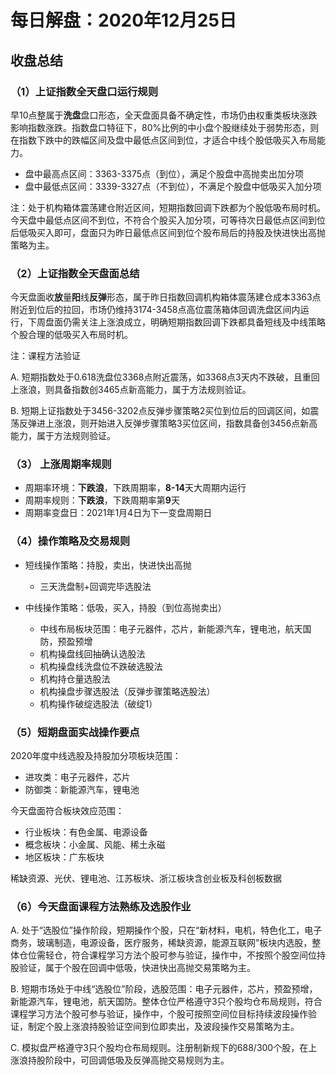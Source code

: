 # 每日解盘：2020年12月25日

## 收盘总结

### （1）上证指数全天盘口运行规则

早10点整属于**洗盘**盘口形态，全天盘面具备不确定性，市场仍由权重类板块涨跌影响指数涨跌。指数盘口特征下，80%比例的中小盘个股继续处于弱势形态，则在指数下跌中的跌幅区间及盘中最低点区间到位，才适合中线个股低吸买入布局能力。

- 盘中最高点区间：3363-3375点（到位），满足个股盘中高抛卖出加分项
- 盘中最低点区间：3339-3327点（不到位），不满足个股盘中低吸买入加分项

注：处于机构箱体震荡建仓附近区间，短期指数回调下跌都为个股低吸布局时机。今天盘中最低点区间不到位，不符合个股买入加分项，可等待次日最低点区间到位后低吸买入即可，盘面只为昨日最低点区间到位个股布局后的持股及快进快出高抛策略为主。

### （2）上证指数全天盘面总结

今天盘面收**放**量**阳**线**反弹**形态，属于昨日指数回调机构箱体震荡建仓成本3363点附近到位后的拉回，市场仍维持3174-3458点高位震荡箱体回调洗盘区间内运行，下周盘面仍需关注上涨浪成立，明确短期指数回调下跌都具备短线及中线策略个股合理的低吸买入布局时机。

注：课程方法验证

A. 短期指数处于0.618洗盘位3368点附近震荡，如3368点3天内不跌破，且重回上涨浪，则具备指数创3465点新高能力，属于方法规则验证。

B. 短期上证指数处于3456-3202点反弹步骤策略2买位到位后的回调区间，如震荡反弹进上涨浪，则开始进入反弹步骤策略3买位区间，指数具备创3456点新高能力，属于方法规则验证。

### （3） 上涨周期率规则

- 周期率环境：**下跌浪**，下跌周期率，**8-14**天大周期内运行
- 周期率规则：**下跌浪**，下跌周期率第**9**天
- 周期率变盘日：2021年1月4日为下一变盘周期日

### （4）操作策略及交易规则

- 短线操作策略：持股，卖出，快进快出高抛
  - 三天洗盘制+回调完毕选股法

- 中线操作策略：低吸，买入，持股（到位高抛卖出）
  - 中线布局板块范围：电子元器件，芯片，新能源汽车，锂电池，航天国防，预盈预增
  - 机构操盘线回抽确认选股法
  - 机构操盘线洗盘位不跌破选股法
  - 机构持仓量选股法
  - 机构操盘步骤选股法（反弹步骤策略选股法）
  - 机构操作破绽选股法（破绽1）

### （5）短期盘面实战操作要点

2020年度中线选股及持股加分项板块范围：

- 进攻类：电子元器件，芯片
- 防御类：新能源汽车，锂电池

今天盘面符合板块效应范围：

- 行业板块：有色金属、电源设备
- 概念板块：小金属、风能、稀土永磁
- 地区板块：广东板块

稀缺资源、光伏、锂电池、江苏板块、浙江板块含创业板及科创板数据

### （6）今天盘面课程方法熟练及选股作业

A. 处于“选股位”操作阶段，短期操作个股，只在“新材料，电机，特色化工，电子商务，玻璃制造，电源设备，医疗服务，稀缺资源，能源互联网”板块内选股，整体仓位需轻仓，符合课程学习方法个股可参与验证，操作中，不按照个股空间位持股验证，属于个股在回调中低吸，快进快出高抛交易策略为主。

B. 短期市场处于中线“选股位”阶段，选股范围：电子元器件，芯片，预盈预增，新能源汽车，锂电池，航天国防。整体仓位严格遵守3只个股均仓布局规则，符合课程学习方法个股可参与验证，操作中，个股可按照空间位目标持续波段操作验证，制定个股上涨浪持股验证空间到位即卖出，及波段操作交易策略为主。

C. 模拟盘严格遵守3只个股均仓布局规则。注册制新规下的688/300个股，在上涨浪持股阶段中，可回调低吸及反弹高抛交易规则为主。
